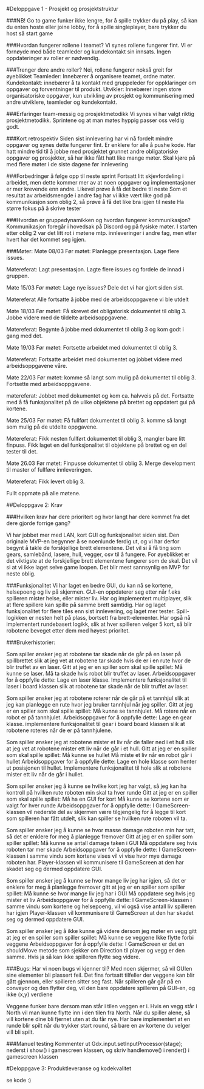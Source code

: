 
#Deloppgave 1 - Prosjekt og prosjektstruktur

###NB!
Go to game funker ikke lengre, for å spille trykker du på play, så kan du enten hoste eller joine lobby, for å spille singleplayer, bare trykker du host så start game

###Hvordan fungerer rollene i teamet?
Vi synes rollene fungerer fint. Vi er fornøyde med både teamleder og kundekontakt sin innsats. Ingen oppdateringer av roller er nødvendig.

###Trenger dere andre roller?
Nei, rollene fungerer nokså greit for øyeblikket
Teamleder: Innebærer å organisere teamet, ordne møter.
Kundekontakt: innebærer å ta kontakt med gruppeleder for oppklaringer om oppgaver og forventninger til produkt.
Utvikler: Innebærer ingen store organisatoriske oppgaver, kun utvikling av prosjekt og kommunisering med andre utviklere, teamleder og kundekontakt.

###Erfaringer team-messig og prosjektmetodikk
Vi synes vi har valgt riktig prosjektmetodikk. Sprintene og at man møtes hyppig passer oss veldig godt.

###Kort retrospektiv
Siden sist innlevering har vi nå fordelt mindre oppgaver og synes dette fungerer fint. Er enklere for alle å pushe kode. Har hatt mindre tid til å jobbe med prosjektet grunnet andre obligatoriske oppgaver og prosjekter, så har ikke fått hatt like mange møter. Skal kjøre på med flere møter i de siste dagene før innlevering

###Forbedringer å følge opp til neste sprint
Fortsatt litt skjevfordeling i arbeidet, men dette kommer mer av at noen oppgaver og implementasjoner er mer krevende enn andre. Likevel prøve å få det bedre til neste
Som et resultat av arbeidsmengde i andre fag har vi ikke vært like god på kommunikasjon som oblig 2, så prøve å få det like bra igjen til neste
Ha større fokus på å skrive tester

###Hvordan er gruppedynamikken og hvordan fungerer kommunikasjon?
Kommunikasjon foregår i hovedsak på Discord og på fysiske møter. I starten etter oblig 2 var det litt rot i møtene mtp. innleveringer i andre fag, men etter hvert har det kommet seg igjen.


###Møter:
Møte 08/03
Før møtet:
Planlegge presentasjon.
Lage flere issues.

Møtereferat:
Lagt presentasjon.
Lagte flere issues og fordele de innad i gruppen.

Møte 15/03
Før møtet:
Lage nye issues?
Dele det vi har gjort siden sist.

Møtereferat
Alle fortsatte å jobbe med de arbeidsoppgavene vi ble utdelt

Møte 18/03
Før møtet:
Få skrevet det obligatorisk dokumentet til oblig 3.
Jobbe videre med de tildelte arbeidsoppgavene.

Møtereferat:
Begynte å jobbe med dokumentet til oblig 3 og kom godt i gang med det.

Møte 19/03
Før møtet:
Fortsette arbeidet med dokumentet til oblig 3.

Møtereferat:
Fortsatte arbeidet med dokumentet og jobbet videre med arbeidsoppgavene våre.

Møte  22/03
Før møtet:
komme så langt som mulig på dokumentet til oblig 3.
Fortsette med arbeidsoppgavene.

møtereferat:
Jobbet med dokumentet og kom ca. halvveis på det.
Fortsatte med å få funksjonalitet på de ulike objektene på brettet og oppdatert gui på kortene.

Møte 25/03
Før møtet:
Få fullført dokumentet til oblig 3.
komme så langt som mulig på de utdelte oppgavene.

Møtereferat:
Fikk nesten fullført dokumentet til oblig 3, mangler bare litt finpuss.
Fikk laget en del funksjonalitet til objektene på brettet og en del tester til det.

Møte 26.03
Før møtet:
Finpusse dokumentet til oblig 3.
Merge development til master of fullføre innleveringen.

Møtereferat:
Fikk levert oblig 3.

Fullt oppmøte på alle møtene.


##Deloppgave 2: Krav

###Hvilken krav har dere prioritert og hvor langt har dere kommet fra det dere gjorde forrige gang?

Vi har jobbet mer med LAN, kort GUI og funksjonalitet siden sist. Den originale MVP-en begynner å se noenlunde ferdig ut, og vi har derfor begynt å takle de forskjellige brett elementene. Det vil si å få ting som gears, samlebånd, lasere, hull, vegger, osv til å fungere. For øyeblikket er det viktigste at de forskjellige brett elementene fungerer som de skal. Det vil si at vi ikke laget selve game loopen. Det blir mest sannsynlig en MVP for neste oblig.

###Funksjonalitet
Vi har laget en bedre GUI, du kan nå se kortene, helsepoeng og liv på skjermen. GUI-en oppdaterer seg etter når f.eks spilleren mister helse, eller mister liv. Har og implementert multiplayer, slik at flere spillere kan spille på samme brett samtidig. Har og laget funksjonalitet for flere tiles enn sist innlevering, og laget mer tester. Spill-logikken er nesten helt på plass, bortsett fra brett-elementer. Har også nå implementert rundebasert logikk, slik at hver spilleren velger 5 kort, så blir robotene beveget etter dem med høyest prioritet.





###Brukerhistorier:

Som spiller ønsker jeg at robotene tar skade når de går på en laser på spillbrettet slik at jeg vet at robotene tar skade hvis de er i en rute hvor de blir truffet av en laser.
Gitt at jeg er en spiller som skal spille spillet:
Må kunne se laser.
Må ta skade hvis robot blir truffet av laser.
Arbeidsoppgaver for å oppfylle dette:
Lage en laser klasse.
Implementere funksjonalitet til laser i board klassen slik at robotene tar skade når de blir truffet av laser.

Som spiller ønsker jeg at robotene roterer når de går på et tannhjul slik at jeg kan planlegge en rute hvor jeg bruker tannhjul når jeg spiller.
Gitt at jeg er en spiller som skal spille spillet:
Må kunne se tannhjulet.
Må rotere når en robot er på tannhjulet.
Arbeidsoppgaver for å oppfylle dette:
Lage en gear klasse.
implementere funksjonalitet til gear i board board klassen slik at robotene roteres når de er på tannhjulene.

Som spiller ønsker jeg at robotene mister et liv når de faller ned i et hull slik at  jeg vet at robotene mister ett liv når de går i et hull.
Gitt at jeg er en spiller som skal spille spillet:
Må kunne se hullet
Må miste et liv når en robot går i hullet
Arbeidsoppgaver for å oppfylle dette:
Lage en hole klasse som henter ut posisjonen til hullet.
Implementere funksjonalitet til hole slik at robotene mister ett liv når de går i hullet.

Som spiller ønsker jeg å kunne se hvilke kort jeg har valgt, så jeg kan ha kontroll på hvilken rute roboten min skal ta hver runde
Gitt at jeg er en spiller som skal spille spillet:
Må ha en GUI for kort
Må kunne se kortene som er valgt for hver runde
Arbeidsoppgaver for å oppfylle dette:
I GameScreen-klassen vil nederste del av skjermen være tilgjengelig for å legge til kort som spilleren har fått utdelt, slik kan spiller se hvilken rute roboten vil ta.

Som spiller ønsker jeg å kunne se hvor masse damage roboten min har tatt, så det er enklere for meg å planlegge fremover
Gitt at jeg er en spiller som spiller spillet:
Må kunne se antall damage taken i GUI
Må oppdatere seg hvis roboten tar mer skade
Arbeidsoppgaver for å oppfylle dette:
I GameScreen-klassen i samme vindu som kortene vises vil vi vise hvor mye damage roboten har.
Player-klassen vil kommunisere til GameScreen at den har skadet seg og dermed oppdatere GUI.

Som spiller ønsker jeg å kunne se hvor mange liv jeg har igjen, så det er enklere for meg å planlegge fremover
gitt at jeg er en spiller som spiller spillet:
Må kunne se hvor mange liv jeg har i GUI
Må oppdatere seg hvis jeg mister et liv
Arbeidsoppgaver for å oppfylle dette:
I GameScreen-klassen i samme vindu som kortene og helsepoeng, vil vi også vise antall liv spilleren har igjen
Player-klassen vil kommunisere til GameScreen at den har skadet seg og dermed oppdatere GUI.

Som spiller ønsker jeg å ikke kunne gå videre dersom jeg møter en vegg
gitt at jeg er en spiller som spiller spillet:
Må kunne se veggene
Ikke flytte forbi veggene
Arbeidsoppgaver for å oppfylle dette:
I GameScreen er det en shouldMove metode som sjekker om Direction til player og vegg er den samme. Hvis ja så kan ikke spilleren flytte seg videre.


###Bugs:
Har vi noen bugs vi kjenner til?
Med noen skjermer, så vil GUIen sine elementer bli plassert feil. Det fins fortsatt tilfeller der veggene kan blir gått gjennom, eller spilleren sitter seg fast. Når spilleren går går på en conveyor og den flytter deg, vil den bare oppdatere spilleren på GUI-en, og ikke (x,y) verdiene

Veggene funker bare dersom man står i tilen veggen er i. Hvis en vegg står i North vil man kunne flytte inn i den tilen fra North. Når du spiller alene, så vill kortene dine
bli fjernet uten at du får nye. Har bare implementert at en runde blir spilt når du trykker start round, så bare en av kortene du velger vill bli spilt. 

###Manuel testing
Kommenter ut Gdx.input.setInputProcessor(stage); nederst i show() i gamescreen klassen, og skriv handlemove() i render() i gamescreen klassen


#Deloppgave 3: Produktleveranse og kodekvalitet

se kode :)
